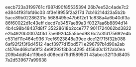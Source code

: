 eecb723a3199761c
f987d90f85535394
26b7ee52c4ade7c2
e3844f931bfd6c03
4f3e18955f2a217d
7cb16214d23a5b2b
5acc89b02286231c
5688495e47b6f2e1
1c838a4a6b40df3a
86f60022d1c43eff
decd7e3457ae89a3
f0327aa6b8894d14
4b4c98b48437d8f7
35228618b2cce777
9011724062bd3822
e2b4920b00074f3d
7ae692d45a5bed98
6c2a3fd175692e4b
c531df11c464c936
7eef6923848a39ee
dce12f715f32b088
6af92f2f3f6d4512
4acf3977d15bd571
e296797b1d90a2ab
cf476e468cfa0ff3
4e9f292f3b3c4295
4f56d0c12f2ab0ea
209b4dd54c119be8
d08edd79d1589501
43abcc32f13d8405
7a2d539677a99638
